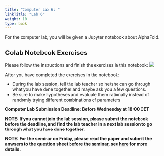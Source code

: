 ```yaml
---
title: "Computer Lab 6: "
linkTitle: "Lab 6"
weight: 10
type: book
---
```

For the computer lab, you will be given a Jupyter notebook about AlphaFold.

## Colab Notebook Exercises

Please follow the instructions and finish the exercises in this notebook: [<img style="display: inline" src="https://colab.research.google.com/assets/colab-badge.svg">](https://drive.google.com/drive/folders/1jdJqQF0Sg8ZyFX9VXkBC0IZqyWNSac3i?usp=sharing)

After you have completed the exercises in the notebook: 
 - During the lab session, tell the lab teacher so he/she can go through what you have done together and maybe ask you a few questions.
 - Be sure to make hypotheses and evaluate them rationally instead of randomly trying different combinations of parameters


**Computer Lab Submission Deadline: Before Wednesday at 18:00 CET**


**NOTE: If you cannot join the lab session, please submit the notebook before the deadline, and find the lab teacher in a next lab session to go through what you have done together.**

**NOTE: For the seminar on Friday, please read the paper and submit the anwsers to the question sheet before the seminar, see [here](../seminar) for more details.**
